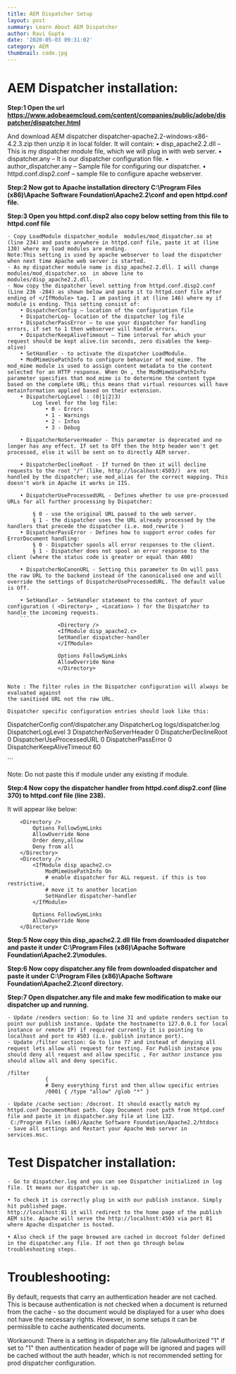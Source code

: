 ```yaml
---
title: AEM Dispatcher Setup
layout: post
summary: Learn About AEM Dispatcher
author: Ravi Gupta
date: '2020-05-03 09:31:02'
category: AEM
thumbnail: code.jpg
---
```


# AEM Dispatcher installation:

**Step:1 Open the url https://www.adobeaemcloud.com/content/companies/public/adobe/dispatcher/dispatcher.html**

And download AEM dispatcher dispatcher-apache2.2-windows-x86-4.2.3.zip then unzip it in local folder.
It will contain:
	• disp_apache2.2.dll – This is my dispatcher module file, which we will plug in with web server.
	• dispatcher.any – It is our dispatcher configuration file.
	• author_dispatcher.any – Sample file for configuring our dispatcher.
	• httpd.conf.disp2.conf – sample file to configure apache webserver.


**Step:2 Now got to Apache installation directory C:\Program Files (x86)\Apache Software Foundation\Apache2.2\conf and open httpd.conf file.**

**Step:3 Open you httpd.conf.disp2 also copy below setting from this file to httpd.conf file**

	· Copy LoadModule dispatcher_module  modules/mod_dispatcher.so at (line 234) and paste anywhere in httpd.conf file, paste it at (line 130) where my load modules are ending.
	Note:This setting is used by apache webserver to load the dispatcher when next time Apache web server is started.
	· As my dispatcher module name is disp_apache2.2.dll. I will change modules/mod_dispatcher.so  in above line to modules/disp_apache2.2.dll.
	· Now copy the dispatcher level setting from httpd.conf.disp2.conf (Line 236 -284) as shown below and paste it to httpd.conf file after ending of </IfModule> tag. I am pasting it at (line 146) where my if module is ending. This setting consist of:
		• DispatcherConfig – location of the configuration file
		• DispatcherLog– location of the dispatcher log file
		• DispatcherPassError – to use your dispatcher for handling errors, if set to 1 then webserver will handle errors.
		• DispatcherKeepAliveTimeout – Time interval for which your request should be kept alive.(in seconds, zero disables the keep-alive)
		• SetHandler - to activate the dispatcher LoadModule.
		• ModMimeUsePathInfo to configure behavior of mod_mime. The mod_mime module is used to assign content metadata to the content selected for an HTTP response. When On , the ModMimeUsePathInfo parameter specifies that mod_mime is to determine the content type based on the complete URL; this means that virtual resources will have metainformation applied based on their extension.
		• DispatcherLogLevel : (0|1|2|3)
			Log level for the log file:
				• 0 - Errors
				• 1 - Warnings
				• 2 - Infos
				• 3 - Debug
				
		• DispatcherNoServerHeader - This parameter is deprecated and no longer has any effect. If set to Off then the http header won't get processed, else it will be sent on to directly AEM server.
		
		• DispatcherDeclineRoot - If turned On then it will decline requests to the root "/" (like, http://localhost:4503/)  are not handled by the dispatcher; use mod_alias for the correct mapping. This doesn't work in Apache it works in IIS.
		
		• DispatcherUseProcessedURL - Defines whether to use pre-processed URLs for all further processing by Dispatcher: 
		
			§ 0 - use the original URL passed to the web server.
			§ 1 - the dispatcher uses the URL already processed by the handlers that precede the dispatcher (i.e. mod_rewrite )
		• DispatcherPassError - Defines how to support error codes for ErrorDocument handling:
			§ 0 - Dispatcher spools all error responses to the client.
			§ 1 - Dispatcher does not spool an error response to the client (where the status code is greater or equal than 400)
			
		• DispatcherNoCanonURL - Setting this parameter to On will pass the raw URL to the backend instead of the canonicalised one and will override the settings of DispatcherUseProcessedURL. The default value is Off.
		
		• SetHandler - SetHandler statement to the context of your configuration ( <Directory> , <Location> ) for the Dispatcher to handle the incoming requests.
		```
					<Directory />  
					<IfModule disp_apache2.c>  
					SetHandler dispatcher-handler  
					</IfModule>  
					  
					Options FollowSymLinks  
					AllowOverride None  
					</Directory>  
```

Note : The filter rules in the Dispatcher configuration will always be evaluated against 
the sanitised URL not the raw URL.

Dispatcher specific configuration entries should look like this:
```		 
<IfModule disp_apache2.c>

DispatcherConfig conf/dispatcher.any
DispatcherLog logs/dispatcher.log DispatcherLogLevel 3
DispatcherNoServerHeader 0 DispatcherDeclineRoot 0
DispatcherUseProcessedURL 0
DispatcherPassError 0
DispatcherKeepAliveTimeout 60

</IfModule>
```

	
Note: Do not paste this if module under any existing if module.

**Step:4 Now copy the dispatcher handler from httpd.conf.disp2.conf (line 370) to httpd.conf file (line 238).**

It will appear like below:
```
	<Directory />
	    Options FollowSymLinks
	    AllowOverride None
	    Order deny,allow
	    Deny from all
	</Directory>
	<Directory />
	    <IfModule disp_apache2.c>
	        ModMimeUsePathInfo On
	        # enable dispatcher for ALL request. if this is too restrictive,
	        # move it to another location
	        SetHandler dispatcher-handler
	    </IfModule>
	
	    Options FollowSymLinks
	    AllowOverride None
	</Directory>
```
	
	

**Step:5 Now copy this disp_apache2.2.dll  file from downloaded dispatcher and paste it under C:\Program Files (x86)\Apache Software Foundation\Apache2.2\modules.**

**Step:6 Now copy dispatcher.any file from downloaded dispatcher and paste it under C:\Program Files (x86)\Apache Software Foundation\Apache2.2\conf directory.**

**Step:7 Open dispatcher.any file and make few modification to make our dispatcher up and running.**

	· Update /renders section: Go to line 31 and update renders section to point our publish instance. Update the hostname(to 127.0.0.1 for local instance or remote IP) if required currently it is pointing to localhost and port to 4503 (i.e. publish instance port).
	· Update /filter section: Go to line 77 and instead of denying all request lets allow all request for testing. For Publish instance you should deny all request and allow specific , For author instance you should allow all and deny specific.
```
/filter
			{
			# Deny everything first and then allow specific entries
			/0001 { /type "allow" /glob "*" }
```


	· Update /cache section: /docroot. It should exactly match my httpd.conf DocumentRoot path. Copy Document root path from httpd.conf file and paste it in dispatcher.any file at line 132.
	 C:/Program Files (x86)/Apache Software Foundation/Apache2.2/htdocs
	· Save all settings and Restart your Apache Web server in services.msc.


# Test Dispatcher installation:

	· Go to dispatcher.log and you can see Dispatcher initialized in log file. It means our dispatcher is up.

	• To check it is correctly plug in with our publish instance. Simply hit published page.
	http://localhost:81 it will redirect to the home page of the publish AEM site. Apache will serve the http://localhost:4503 via port 81 where Apache dispatcher is hosted.
	
	• Also check if the page browsed are cached in docroot folder defined in the dispatcher.any file. If not then go through below troubleshooting steps.

# Troubleshooting:

By default, requests that carry an authentication header are not cached. This is because authentication is not checked when a document is returned from the cache - so the document would be displayed for a user who does not have the necessary rights. However, in some setups it can be permissible to cache authenticated documents.

Workaround: There is a setting in dispatcher.any file /allowAuthorized "1" if set to "1" then authentication header of page will be ignored and pages will be cached without the auth header, which is not recommended setting for prod dispatcher configuration.